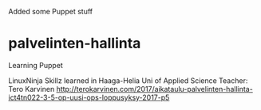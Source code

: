 Added some Puppet stuff

# palvelinten-hallinta
Learning Puppet

LinuxNinja Skillz learned in Haaga-Helia Uni of Applied Science
Teacher: Tero Karvinen
http://terokarvinen.com/2017/aikataulu-palvelinten-hallinta-ict4tn022-3-5-op-uusi-ops-loppusyksy-2017-p5
